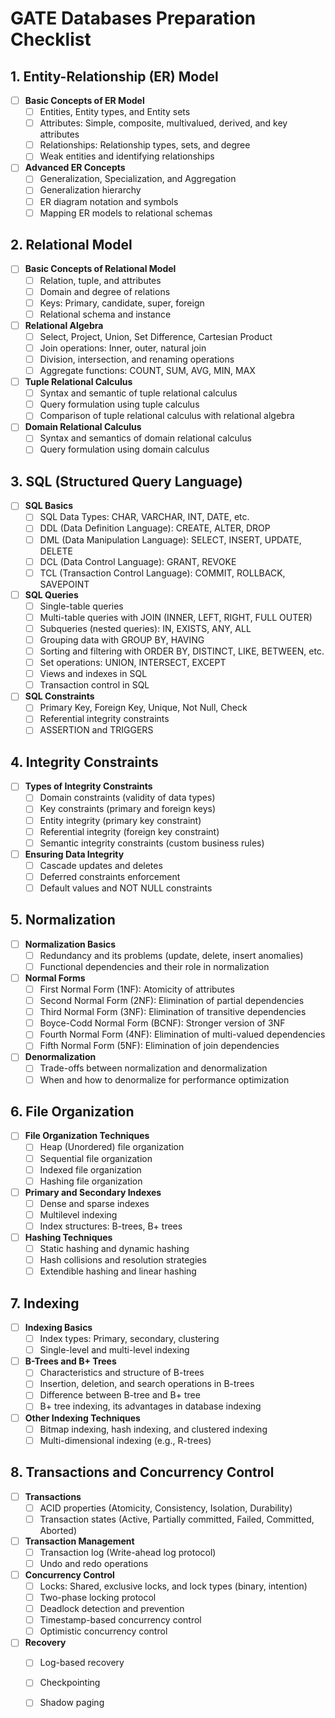 # GATE Databases Preparation Checklist

## 1. **Entity-Relationship (ER) Model**
- [ ] **Basic Concepts of ER Model**
  - [ ] Entities, Entity types, and Entity sets
  - [ ] Attributes: Simple, composite, multivalued, derived, and key attributes
  - [ ] Relationships: Relationship types, sets, and degree
  - [ ] Weak entities and identifying relationships
- [ ] **Advanced ER Concepts**
  - [ ] Generalization, Specialization, and Aggregation
  - [ ] Generalization hierarchy
  - [ ] ER diagram notation and symbols
  - [ ] Mapping ER models to relational schemas

## 2. **Relational Model**
- [ ] **Basic Concepts of Relational Model**
  - [ ] Relation, tuple, and attributes
  - [ ] Domain and degree of relations
  - [ ] Keys: Primary, candidate, super, foreign
  - [ ] Relational schema and instance
- [ ] **Relational Algebra**
  - [ ] Select, Project, Union, Set Difference, Cartesian Product
  - [ ] Join operations: Inner, outer, natural join
  - [ ] Division, intersection, and renaming operations
  - [ ] Aggregate functions: COUNT, SUM, AVG, MIN, MAX
- [ ] **Tuple Relational Calculus**
  - [ ] Syntax and semantic of tuple relational calculus
  - [ ] Query formulation using tuple calculus
  - [ ] Comparison of tuple relational calculus with relational algebra
- [ ] **Domain Relational Calculus**
  - [ ] Syntax and semantics of domain relational calculus
  - [ ] Query formulation using domain calculus

## 3. **SQL (Structured Query Language)**
- [ ] **SQL Basics**
  - [ ] SQL Data Types: CHAR, VARCHAR, INT, DATE, etc.
  - [ ] DDL (Data Definition Language): CREATE, ALTER, DROP
  - [ ] DML (Data Manipulation Language): SELECT, INSERT, UPDATE, DELETE
  - [ ] DCL (Data Control Language): GRANT, REVOKE
  - [ ] TCL (Transaction Control Language): COMMIT, ROLLBACK, SAVEPOINT
- [ ] **SQL Queries**
  - [ ] Single-table queries
  - [ ] Multi-table queries with JOIN (INNER, LEFT, RIGHT, FULL OUTER)
  - [ ] Subqueries (nested queries): IN, EXISTS, ANY, ALL
  - [ ] Grouping data with GROUP BY, HAVING
  - [ ] Sorting and filtering with ORDER BY, DISTINCT, LIKE, BETWEEN, etc.
  - [ ] Set operations: UNION, INTERSECT, EXCEPT
  - [ ] Views and indexes in SQL
  - [ ] Transaction control in SQL
- [ ] **SQL Constraints**
  - [ ] Primary Key, Foreign Key, Unique, Not Null, Check
  - [ ] Referential integrity constraints
  - [ ] ASSERTION and TRIGGERS

## 4. **Integrity Constraints**
- [ ] **Types of Integrity Constraints**
  - [ ] Domain constraints (validity of data types)
  - [ ] Key constraints (primary and foreign keys)
  - [ ] Entity integrity (primary key constraint)
  - [ ] Referential integrity (foreign key constraint)
  - [ ] Semantic integrity constraints (custom business rules)
- [ ] **Ensuring Data Integrity**
  - [ ] Cascade updates and deletes
  - [ ] Deferred constraints enforcement
  - [ ] Default values and NOT NULL constraints

## 5. **Normalization**
- [ ] **Normalization Basics**
  - [ ] Redundancy and its problems (update, delete, insert anomalies)
  - [ ] Functional dependencies and their role in normalization
- [ ] **Normal Forms**
  - [ ] First Normal Form (1NF): Atomicity of attributes
  - [ ] Second Normal Form (2NF): Elimination of partial dependencies
  - [ ] Third Normal Form (3NF): Elimination of transitive dependencies
  - [ ] Boyce-Codd Normal Form (BCNF): Stronger version of 3NF
  - [ ] Fourth Normal Form (4NF): Elimination of multi-valued dependencies
  - [ ] Fifth Normal Form (5NF): Elimination of join dependencies
- [ ] **Denormalization**
  - [ ] Trade-offs between normalization and denormalization
  - [ ] When and how to denormalize for performance optimization

## 6. **File Organization**
- [ ] **File Organization Techniques**
  - [ ] Heap (Unordered) file organization
  - [ ] Sequential file organization
  - [ ] Indexed file organization
  - [ ] Hashing file organization
- [ ] **Primary and Secondary Indexes**
  - [ ] Dense and sparse indexes
  - [ ] Multilevel indexing
  - [ ] Index structures: B-trees, B+ trees
- [ ] **Hashing Techniques**
  - [ ] Static hashing and dynamic hashing
  - [ ] Hash collisions and resolution strategies
  - [ ] Extendible hashing and linear hashing

## 7. **Indexing**
- [ ] **Indexing Basics**
  - [ ] Index types: Primary, secondary, clustering
  - [ ] Single-level and multi-level indexing
- [ ] **B-Trees and B+ Trees**
  - [ ] Characteristics and structure of B-trees
  - [ ] Insertion, deletion, and search operations in B-trees
  - [ ] Difference between B-tree and B+ tree
  - [ ] B+ tree indexing, its advantages in database indexing
- [ ] **Other Indexing Techniques**
  - [ ] Bitmap indexing, hash indexing, and clustered indexing
  - [ ] Multi-dimensional indexing (e.g., R-trees)

## 8. **Transactions and Concurrency Control**
- [ ] **Transactions**
  - [ ] ACID properties (Atomicity, Consistency, Isolation, Durability)
  - [ ] Transaction states (Active, Partially committed, Failed, Committed, Aborted)
- [ ] **Transaction Management**
  - [ ] Transaction log (Write-ahead log protocol)
  - [ ] Undo and redo operations
- [ ] **Concurrency Control**
  - [ ] Locks: Shared, exclusive locks, and lock types (binary, intention)
  - [ ] Two-phase locking protocol
  - [ ] Deadlock detection and prevention
  - [ ] Timestamp-based concurrency control
  - [ ] Optimistic concurrency control
- [ ] **Recovery**
  - [ ] Log-based recovery
  - [ ] Checkpointing
  - [ ] Shadow paging

